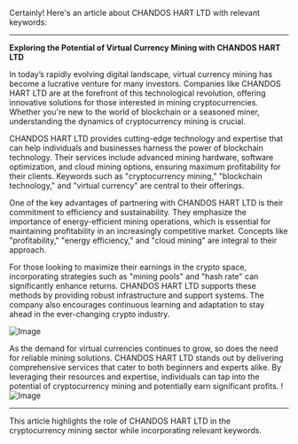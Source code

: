 Certainly! Here's an article about CHANDOS HART LTD with relevant keywords:

---

**Exploring the Potential of Virtual Currency Mining with CHANDOS HART LTD**

In today’s rapidly evolving digital landscape, virtual currency mining has become a lucrative venture for many investors. Companies like CHANDOS HART LTD are at the forefront of this technological revolution, offering innovative solutions for those interested in mining cryptocurrencies. Whether you're new to the world of blockchain or a seasoned miner, understanding the dynamics of cryptocurrency mining is crucial.

CHANDOS HART LTD provides cutting-edge technology and expertise that can help individuals and businesses harness the power of blockchain technology. Their services include advanced mining hardware, software optimization, and cloud mining options, ensuring maximum profitability for their clients. Keywords such as "cryptocurrency mining," "blockchain technology," and "virtual currency" are central to their offerings.

One of the key advantages of partnering with CHANDOS HART LTD is their commitment to efficiency and sustainability. They emphasize the importance of energy-efficient mining operations, which is essential for maintaining profitability in an increasingly competitive market. Concepts like "profitability," "energy efficiency," and "cloud mining" are integral to their approach.

For those looking to maximize their earnings in the crypto space, incorporating strategies such as "mining pools" and "hash rate" can significantly enhance returns. CHANDOS HART LTD supports these methods by providing robust infrastructure and support systems. The company also encourages continuous learning and adaptation to stay ahead in the ever-changing crypto industry.

![Image](https://github.com/user-attachments/assets/590b50a7-4459-4e76-8a31-559aed223621)

As the demand for virtual currencies continues to grow, so does the need for reliable mining solutions. CHANDOS HART LTD stands out by delivering comprehensive services that cater to both beginners and experts alike. By leveraging their resources and expertise, individuals can tap into the potential of cryptocurrency mining and potentially earn significant profits. !![Image](https://github.com/user-attachments/assets/590b50a7-4459-4e76-8a31-559aed223621)

--- 

This article highlights the role of CHANDOS HART LTD in the cryptocurrency mining sector while incorporating relevant keywords.